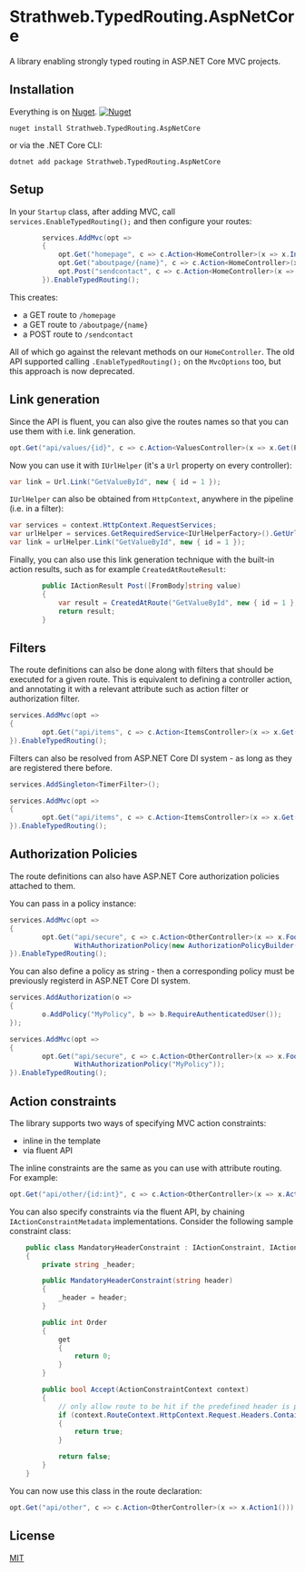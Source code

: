 # Strathweb.TypedRouting.AspNetCore

A library enabling strongly typed routing in ASP.NET Core MVC projects.

## Installation

Everything is on [Nuget](https://www.nuget.org/packages/Strathweb.TypedRouting.AspNetCore). [![Nuget](http://img.shields.io/nuget/v/Strathweb.TypedRouting.AspNetCore.svg?maxAge=10800)](https://www.nuget.org/packages/Strathweb.TypedRouting.AspNetCore)

```
nuget install Strathweb.TypedRouting.AspNetCore
```
or via the .NET Core CLI:

```
dotnet add package Strathweb.TypedRouting.AspNetCore
```

## Setup

In your `Startup` class, after adding MVC, call `services.EnableTypedRouting();` and then configure your routes:

```csharp
        services.AddMvc(opt =>
        {
            opt.Get("homepage", c => c.Action<HomeController>(x => x.Index()));
            opt.Get("aboutpage/{name}", c => c.Action<HomeController>(x => x.About(Param<string>.Any)));
            opt.Post("sendcontact", c => c.Action<HomeController>(x => x.Contact()));
        }).EnableTypedRouting();
```

This creates:
* a GET route to `/homepage`
* a GET route to `/aboutpage/{name}`
* a POST route to `/sendcontact`

All of which go against the relevant methods on our `HomeController`.
The old API supported calling `.EnableTypedRouting();` on the `MvcOptions` too, but this approach is now deprecated.

## Link generation

Since the API is fluent, you can also give the routes names so that you can use them with i.e. link generation.

```csharp
opt.Get("api/values/{id}", c => c.Action<ValuesController>(x => x.Get(Param<int>.Any))).WithName("GetValueById");
```

Now you can use it with `IUrlHelper` (it's a `Url` property on every controller):

```csharp
var link = Url.Link("GetValueById", new { id = 1 });
```

`IUrlHelper` can also be obtained from `HttpContext`, anywhere in the pipeline (i.e. in a filter):

```csharp
var services = context.HttpContext.RequestServices;
var urlHelper = services.GetRequiredService<IUrlHelperFactory>().GetUrlHelper(context);
var link = urlHelper.Link("GetValueById", new { id = 1 });
```

Finally, you can also use this link generation technique with the built-in action results, such as for example `CreatedAtRouteResult`:

```csharp
        public IActionResult Post([FromBody]string value)
        {
            var result = CreatedAtRoute("GetValueById", new { id = 1 }, "foo");
            return result;
        }
```

## Filters

The route definitions can also be done along with filters that should be executed for a given route. This is equivalent to defining a controller action, and annotating it with a relevant attribute such as action filter or authorization filter.

```csharp
services.AddMvc(opt =>
{
        opt.Get("api/items", c => c.Action<ItemsController>(x => x.Get())).WithFilters(new AnnotationFilter());
}).EnableTypedRouting();
```

Filters can also be resolved from ASP.NET Core DI system - as long as they are registered there before.

```csharp
services.AddSingleton<TimerFilter>();

services.AddMvc(opt =>
{
        opt.Get("api/items", c => c.Action<ItemsController>(x => x.Get())).WithFilter<TimerFilter>();
}).EnableTypedRouting();
```

## Authorization Policies

The route definitions can also have ASP.NET Core authorization policies attached to them.

You can pass in a policy instance:

```csharp
services.AddMvc(opt =>
{
        opt.Get("api/secure", c => c.Action<OtherController>(x => x.Foo()).
                WithAuthorizationPolicy(new AuthorizationPolicyBuilder().RequireAuthenticatedUser().Build()));
}).EnableTypedRouting();
```

You can also define a policy as string - then a corresponding policy must be previously registerd in ASP.NET Core DI system.

```csharp
services.AddAuthorization(o =>
{
        o.AddPolicy("MyPolicy", b => b.RequireAuthenticatedUser());
});

services.AddMvc(opt =>
{
        opt.Get("api/secure", c => c.Action<OtherController>(x => x.Foo()).
                WithAuthorizationPolicy("MyPolicy"));
}).EnableTypedRouting();
```

## Action constraints

The library supports two ways of specifying MVC action constraints:

 - inline in the template
 - via fluent API

The inline constraints are the same as you can use with attribute routing. For example:

```csharp
opt.Get("api/other/{id:int}", c => c.Action<OtherController>(x => x.Action2(Param<int>.Any)));
```

You can also specify constraints via the fluent API, by chaining `IActionConstraintMetadata` implementations. Consider the following sample constraint class:

```csharp
    public class MandatoryHeaderConstraint : IActionConstraint, IActionConstraintMetadata
    {
        private string _header;

        public MandatoryHeaderConstraint(string header)
        {
            _header = header;
        }

        public int Order
        {
            get
            {
                return 0;
            }
        }

        public bool Accept(ActionConstraintContext context)
        {
            // only allow route to be hit if the predefined header is present
            if (context.RouteContext.HttpContext.Request.Headers.ContainsKey(_header))
            {
                return true;
            }

            return false;
        }
    }
```

You can now use this class in the route declaration:

```csharp
opt.Get("api/other", c => c.Action<OtherController>(x => x.Action1())).WithConstraints(new MandatoryHeaderConstraint("CustomHeader"));
```

## License

[MIT](https://github.com/filipw/Strathweb.TypedRouting.AspNetCore/blob/master/LICENSE)
